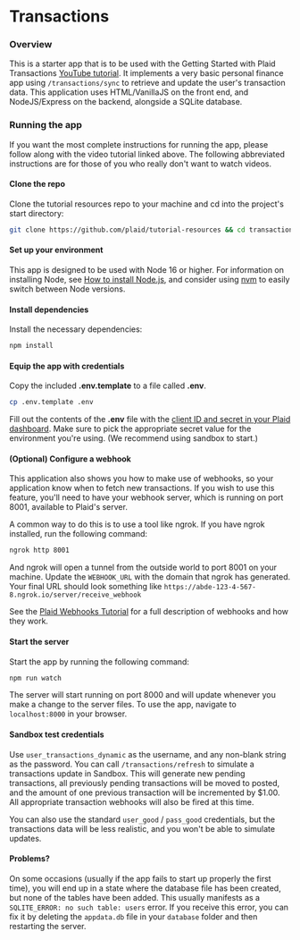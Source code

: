 # Transactions

### Overview

This is a starter app that is to be used with the Getting Started with Plaid Transactions [YouTube tutorial](https://youtu.be/Pin0-ceDKcI). It implements a very basic personal finance app using `/transactions/sync` to retrieve and update the user's transaction data. This application uses HTML/VanillaJS on the front end, and NodeJS/Express on the backend, alongside a SQLite database.

### Running the app

If you want the most complete instructions for running the app, please follow along with the video tutorial linked above. The following abbreviated instructions are for those of you who really don't want to watch videos.

#### Clone the repo

Clone the tutorial resources repo to your machine and cd into the project's start directory:

```bash
git clone https://github.com/plaid/tutorial-resources && cd transactions/start
```

#### Set up your environment

This app is designed to be used with Node 16 or higher. For information on installing Node, see [How to install Node.js](https://nodejs.dev/learn/how-to-install-nodejs), and consider using [nvm](https://github.com/nvm-sh/nvm) to easily switch between Node versions.

#### Install dependencies

Install the necessary dependencies:

```bash
npm install
```

#### Equip the app with credentials

Copy the included **.env.template** to a file called **.env**.

```bash
cp .env.template .env
```

Fill out the contents of the **.env** file with the [client ID and secret in your Plaid dashboard](https://dashboard.plaid.com/team/keys). Make sure to pick the appropriate secret value for the environment you're using. (We recommend using sandbox to start.)

#### (Optional) Configure a webhook

This application also shows you how to make use of webhooks, so your application know when to fetch new transactions. If you wish to use this feature, you'll need to have your webhook server, which is running on port 8001, available to Plaid's server.

A common way to do this is to use a tool like ngrok. If you have ngrok installed, run the following command:

```bash
ngrok http 8001
```

And ngrok will open a tunnel from the outside world to port 8001 on your machine. Update the `WEBHOOK_URL` with the domain that ngrok has generated. Your final URL should look something like `https://abde-123-4-567-8.ngrok.io/server/receive_webhook`

See the [Plaid Webhooks Tutorial](https://www.youtube.com/watch?v=0E0KEAVeDyc) for a full description of webhooks and how they work.

#### Start the server

Start the app by running the following command:

```bash
npm run watch
```

The server will start running on port 8000 and will update whenever you make a change to the server files. To use the app, navigate to `localhost:8000` in your browser.

#### Sandbox test credentials

Use `user_transactions_dynamic` as the username, and any non-blank string as the password. You can call `/transactions/refresh` to simulate a transactions update in Sandbox. This will generate new pending transactions, all previously pending transactions will be moved to posted, and the amount of one previous transaction will be incremented by $1.00. All appropriate transaction webhooks will also be fired at this time.

You can also use the standard `user_good` / `pass_good` credentials, but the transactions data will be less realistic, and you won't be able to simulate updates. 

#### Problems?

On some occasions (usually if the app fails to start up properly the first time), you will end up in a state where the database file has been created, but none of the tables have been added. This usually manifests as a `SQLITE_ERROR: no such table: users` error. If you receive this error, you can fix it by deleting the `appdata.db` file in your `database` folder and then restarting the server.
